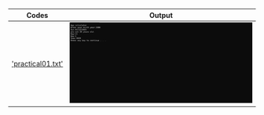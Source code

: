 | Codes | Output |
|-------|--------|
|['practical01.txt'](./Codes/practical01.txt)|![practical01.png](./Output/practical01.png)|
